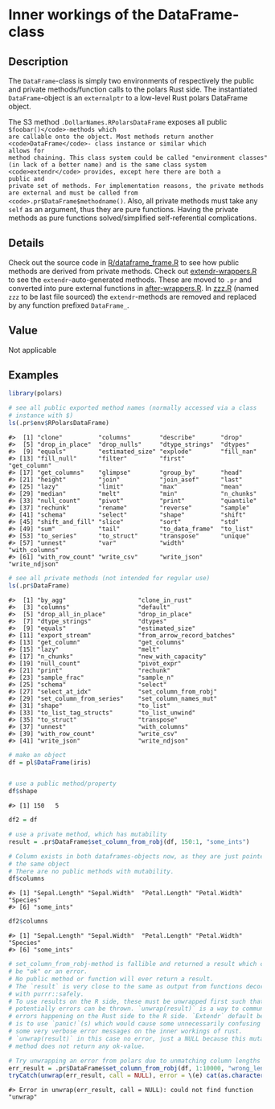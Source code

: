 
# Inner workings of the DataFrame-class

## Description

The <code>DataFrame</code>-class is simply two environments of
respectively the public and private methods/function calls to the polars
Rust side. The instantiated <code>DataFrame</code>-object is an
<code>externalptr</code> to a low-level Rust polars DataFrame object.

The S3 method <code>.DollarNames.RPolarsDataFrame</code> exposes all
public <code style="white-space: pre;">$foobar()</code>-methods which
are callable onto the object. Most methods return another
<code>DataFrame</code>- class instance or similar which allows for
method chaining. This class system could be called "environment classes"
(in lack of a better name) and is the same class system
<code>extendr</code> provides, except here there are both a public and
private set of methods. For implementation reasons, the private methods
are external and must be called from
<code>.pr$DataFrame$methodname()</code>. Also, all private methods must
take any <code>self</code> as an argument, thus they are pure functions.
Having the private methods as pure functions solved/simplified
self-referential complications.

## Details

Check out the source code in
<a href="https://github.com/pola-rs/r-polars/blob/main/R/dataframe__frame.R">R/dataframe_frame.R</a>
to see how public methods are derived from private methods. Check out
<a href="https://github.com/pola-rs/r-polars/blob/main/R/extendr-wrappers.R">extendr-wrappers.R</a>
to see the <code>extendr</code>-auto-generated methods. These are moved
to <code>.pr</code> and converted into pure external functions in
<a href="https://github.com/pola-rs/r-polars/blob/main/R/after-wrappers.R">after-wrappers.R</a>.
In
<a href="https://github.com/pola-rs/r-polars/blob/main/R/zzz.R">zzz.R</a>
(named <code>zzz</code> to be last file sourced) the
<code>extendr</code>-methods are removed and replaced by any function
prefixed <code>DataFrame\_</code>.

## Value

Not applicable

## Examples

``` r
library(polars)

# see all public exported method names (normally accessed via a class
# instance with $)
ls(.pr$env$RPolarsDataFrame)
```

    #>  [1] "clone"          "columns"        "describe"       "drop"          
    #>  [5] "drop_in_place"  "drop_nulls"     "dtype_strings"  "dtypes"        
    #>  [9] "equals"         "estimated_size" "explode"        "fill_nan"      
    #> [13] "fill_null"      "filter"         "first"          "get_column"    
    #> [17] "get_columns"    "glimpse"        "group_by"       "head"          
    #> [21] "height"         "join"           "join_asof"      "last"          
    #> [25] "lazy"           "limit"          "max"            "mean"          
    #> [29] "median"         "melt"           "min"            "n_chunks"      
    #> [33] "null_count"     "pivot"          "print"          "quantile"      
    #> [37] "rechunk"        "rename"         "reverse"        "sample"        
    #> [41] "schema"         "select"         "shape"          "shift"         
    #> [45] "shift_and_fill" "slice"          "sort"           "std"           
    #> [49] "sum"            "tail"           "to_data_frame"  "to_list"       
    #> [53] "to_series"      "to_struct"      "transpose"      "unique"        
    #> [57] "unnest"         "var"            "width"          "with_columns"  
    #> [61] "with_row_count" "write_csv"      "write_json"     "write_ndjson"

``` r
# see all private methods (not intended for regular use)
ls(.pr$DataFrame)
```

    #>  [1] "by_agg"                    "clone_in_rust"            
    #>  [3] "columns"                   "default"                  
    #>  [5] "drop_all_in_place"         "drop_in_place"            
    #>  [7] "dtype_strings"             "dtypes"                   
    #>  [9] "equals"                    "estimated_size"           
    #> [11] "export_stream"             "from_arrow_record_batches"
    #> [13] "get_column"                "get_columns"              
    #> [15] "lazy"                      "melt"                     
    #> [17] "n_chunks"                  "new_with_capacity"        
    #> [19] "null_count"                "pivot_expr"               
    #> [21] "print"                     "rechunk"                  
    #> [23] "sample_frac"               "sample_n"                 
    #> [25] "schema"                    "select"                   
    #> [27] "select_at_idx"             "set_column_from_robj"     
    #> [29] "set_column_from_series"    "set_column_names_mut"     
    #> [31] "shape"                     "to_list"                  
    #> [33] "to_list_tag_structs"       "to_list_unwind"           
    #> [35] "to_struct"                 "transpose"                
    #> [37] "unnest"                    "with_columns"             
    #> [39] "with_row_count"            "write_csv"                
    #> [41] "write_json"                "write_ndjson"

``` r
# make an object
df = pl$DataFrame(iris)


# use a public method/property
df$shape
```

    #> [1] 150   5

``` r
df2 = df

# use a private method, which has mutability
result = .pr$DataFrame$set_column_from_robj(df, 150:1, "some_ints")

# Column exists in both dataframes-objects now, as they are just pointers to
# the same object
# There are no public methods with mutability.
df$columns
```

    #> [1] "Sepal.Length" "Sepal.Width"  "Petal.Length" "Petal.Width"  "Species"     
    #> [6] "some_ints"

``` r
df2$columns
```

    #> [1] "Sepal.Length" "Sepal.Width"  "Petal.Length" "Petal.Width"  "Species"     
    #> [6] "some_ints"

``` r
# set_column_from_robj-method is fallible and returned a result which could
# be "ok" or an error.
# No public method or function will ever return a result.
# The `result` is very close to the same as output from functions decorated
# with purrr::safely.
# To use results on the R side, these must be unwrapped first such that
# potentially errors can be thrown. `unwrap(result)` is a way to communicate
# errors happening on the Rust side to the R side. `Extendr` default behavior
# is to use `panic!`(s) which would cause some unnecessarily confusing and
# some very verbose error messages on the inner workings of rust.
# `unwrap(result)` in this case no error, just a NULL because this mutable
# method does not return any ok-value.

# Try unwrapping an error from polars due to unmatching column lengths
err_result = .pr$DataFrame$set_column_from_robj(df, 1:10000, "wrong_length")
tryCatch(unwrap(err_result, call = NULL), error = \(e) cat(as.character(e)))
```

    #> Error in unwrap(err_result, call = NULL): could not find function "unwrap"
